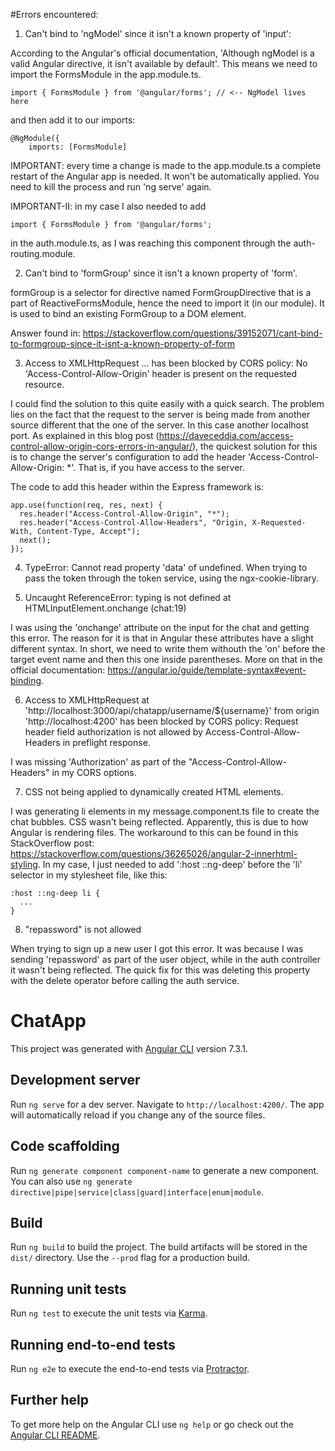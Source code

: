 #Errors encountered:

1. Can't bind to 'ngModel' since it isn't a known property of 'input':

According to the Angular's official documentation, 'Although ngModel is a valid Angular directive, it isn't available by default'. This means we need to import the FormsModule in the app.module.ts.

```
import { FormsModule } from '@angular/forms'; // <-- NgModel lives here
```
and then add it to our imports:

```
@NgModule({
    imports: [FormsModule]
```

IMPORTANT: every time a change is made to the app.module.ts a complete restart of the Angular app is needed. It won't be automatically applied. You need to kill the process and run 'ng serve' again.

IMPORTANT-II: in my case I also needed to add
```
import { FormsModule } from '@angular/forms';
```
in the auth.module.ts, as I was reaching this component through the auth-routing.module.

2. Can't bind to 'formGroup' since it isn't a known property of 'form'.

formGroup is a selector for directive named FormGroupDirective that is a part of ReactiveFormsModule, hence the need to import it (in our module). It is used to bind an existing FormGroup to a DOM element.

Answer found in: https://stackoverflow.com/questions/39152071/cant-bind-to-formgroup-since-it-isnt-a-known-property-of-form

3. Access to XMLHttpRequest ... has been blocked by CORS policy: No 'Access-Control-Allow-Origin' header is present on the requested resource.

I could find the solution to this quite easily with a quick search. The problem lies on the fact that the request to the server is being made from another source different that the one of the server. In this case another localhost port. As explained in this blog post (https://daveceddia.com/access-control-allow-origin-cors-errors-in-angular/), the quickest solution for this is to change the server's configuration to add the header 'Access-Control-Allow-Origin: *'. That is, if you have access to the server.

The code to add this header within the Express framework is:

```
app.use(function(req, res, next) {
  res.header("Access-Control-Allow-Origin", "*");
  res.header("Access-Control-Allow-Headers", "Origin, X-Requested-With, Content-Type, Accept");
  next();
});
```

4. TypeError: Cannot read property 'data' of undefined.
When trying to pass the token through the token service, using the ngx-cookie-library.

5. Uncaught ReferenceError: typing is not defined
    at HTMLInputElement.onchange (chat:19)

I was using the 'onchange' attribute on the input for the chat and getting this error. The reason for it is that in Angular these attributes have a slight different syntax. In short, we need to write them withouth the 'on' before the target event name and then this one inside parentheses. More on that in the official documentation: https://angular.io/guide/template-syntax#event-binding.

6. Access to XMLHttpRequest at 'http://localhost:3000/api/chatapp/username/${username}' from origin 'http://localhost:4200' has been blocked by CORS policy: Request header field authorization is not allowed by Access-Control-Allow-Headers in preflight response.

I was missing 'Authorization' as part of the "Access-Control-Allow-Headers" in my CORS options.

7. CSS not being applied to dynamically created HTML elements.

I was generating li elements in my message.component.ts file to create the chat bubbles. CSS wasn't being reflected. Apparently, this is due to how Angular is rendering files. The workaround to this can be found in this StackOverflow post: https://stackoverflow.com/questions/36265026/angular-2-innerhtml-styling.
In my case, I just needed to add ':host ::ng-deep' before the 'li' selector in my stylesheet file, like this:

```
:host ::ng-deep li {
  ...
}
```

8. "repassword" is not allowed

When trying to sign up a new user I got this error. It was because I was sending 'repassword' as part of the user object, while in the auth controller it wasn't being reflected.
The quick fix for this was deleting this property with the delete operator before calling the auth service.

# ChatApp

This project was generated with [Angular CLI](https://github.com/angular/angular-cli) version 7.3.1.

## Development server

Run `ng serve` for a dev server. Navigate to `http://localhost:4200/`. The app will automatically reload if you change any of the source files.

## Code scaffolding

Run `ng generate component component-name` to generate a new component. You can also use `ng generate directive|pipe|service|class|guard|interface|enum|module`.

## Build

Run `ng build` to build the project. The build artifacts will be stored in the `dist/` directory. Use the `--prod` flag for a production build.

## Running unit tests

Run `ng test` to execute the unit tests via [Karma](https://karma-runner.github.io).

## Running end-to-end tests

Run `ng e2e` to execute the end-to-end tests via [Protractor](http://www.protractortest.org/).

## Further help

To get more help on the Angular CLI use `ng help` or go check out the [Angular CLI README](https://github.com/angular/angular-cli/blob/master/README.md).
